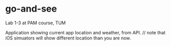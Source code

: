 # go-and-see


Lab 1-3 at PAM course, TUM

Application showing current app location and weather, from API. // note that iOS simuators will show different location than you are now.
